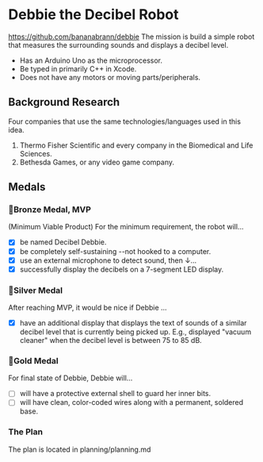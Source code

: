 # Debbie the Decibel Robot
https://github.com/bananabrann/debbie
The mission is build a simple robot that measures the surrounding sounds and displays a decibel level.
* Has an Arduino Uno as the microprocessor.
* Be typed in primarily C++ in Xcode.
* Does not have any motors or moving parts/peripherals.

## Background Research
Four companies that use the same technologies/languages used in this idea.
1. Thermo Fisher Scientific and every company in the Biomedical and Life Sciences.
1. Bethesda Games, or any video game company.

## Medals
<!-- <details><summary>Click Me!</summary> -->


### 🥉Bronze Medal, MVP
(Minimum Viable Product) For the minimum requirement, the robot will...

- [x] be named Decibel Debbie.
- [x] be completely self-sustaining --not hooked to a computer.
- [x] use an external microphone to detect sound, then ↓...
- [x] successfully display the decibels on a 7-segment LED display.

### 🥈Silver Medal
After reaching MVP, it would be nice if Debbie ...

- [x] have an additional display that displays the text of sounds of a similar decibel level that is currently being picked up. E.g., displayed "vacuum cleaner" when the decibel level is between 75 to 85 dB.

### 🥇Gold Medal
For final state of Debbie, Debbie will...

- [ ] will have a protective external shell to guard her inner bits.
- [ ] will have clean, color-coded wires along with a permanent, soldered base.

<!-- </details> -->

### The Plan
The plan is located in planning/planning.md
